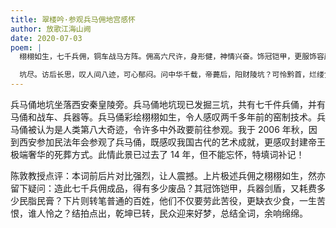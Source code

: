 ```yaml
---
title: 翠楼吟·参观兵马佣地宫感怀
author: 放歌江海山阙
date: 2020-07-03
poem: |
  栩栩如生，七千兵佣，铜车战马方阵。佣高六尺许，身形健，神情兴奋。饰冠铠甲，更服饰容颜，级衔可认。观兵器，弓驽长剑，钺铍秦盾。

  坑尽。访后长思，叹人间八迹，可心郁闷。问中华千载，帝薨后，阳财陵坑？可怜黔首，烂缕食枇糠，一生苦恨。乾坤转，皇权已远，生民好梦！
---
```


兵马俑地坑坐落西安秦皇陵旁。兵马俑地坑现已发掘三坑，共有七千件兵俑，并有马俑和战车、兵器等。兵马俑彩绘栩栩如生，令人感叹两千多年前的窑制技术。兵马俑被认为是人类第八大奇迹，令许多中外政要前往参观。我于 2006 年秋，因到西安参加民法年会参观了兵马俑，既感叹我国古代的艺术成就，更感叹封建帝王极端奢华的死葬方式。此情此景已过去了 14 年，但不能忘怀，特填词补记！

陈敦教授点评：本词前后片对比强烈，让人震撼。上片极述兵佣之栩栩如生，然亦留下疑问：造此七千兵佣成品，得有多少废品？其冠饰铠甲，兵器剑盾，又耗费多少民脂民膏？下片则转笔普通的百姓，他们不仅要劳此苦役，更缺衣少食，一生苦恨，谁人怜之？结拍点出，乾坤已转，民众迎来好梦，总结全词，余响绵绵。
